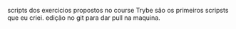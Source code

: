 
scripts dos exercicios propostos no course Trybe são os primeiros scripsts que eu criei.
edição no git para dar pull na maquina.
